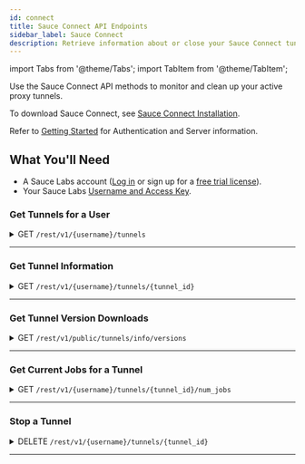 ```yaml
---
id: connect
title: Sauce Connect API Endpoints
sidebar_label: Sauce Connect
description: Retrieve information about or close your Sauce Connect tunnels.
---
```


import Tabs from '@theme/Tabs';
import TabItem from '@theme/TabItem';

Use the Sauce Connect API methods to monitor and clean up your active proxy tunnels.

To download Sauce Connect, see [Sauce Connect Installation](secure-connections/sauce-connect/installation.md).

Refer to [Getting Started](/dev/api) for Authentication and Server information.

## What You'll Need

- A Sauce Labs account ([Log in](https://accounts.saucelabs.com/am/XUI/#login/) or sign up for a [free trial license](https://saucelabs.com/sign-up)).
- Your Sauce Labs [Username and Access Key](https://app.saucelabs.com/user-settings).

### Get Tunnels for a User

<details><summary><span className="api get">GET</span> <code>/rest/v1/&#123;username&#125;/tunnels</code></summary>
<p/>

Returns Tunnel IDs or Tunnels Info for any currently running tunnels launched by or shared with the specified user.
It also allows to filter tunnels using an optional "filter" parameter that may take the following values:

- <code>filter=v2alpha</code> - a response will contain only tunnels that were started with <code>--vm-version v2alpha</code>.
- <code>filter=one_per_pool</code> - a response will contain only one (arbitrary) tunnel per tunnel pool.

#### Parameters

<table id="table-api">
  <tbody>
    <tr>
     <td><code>username</code></td>
     <td><p><small>| PATH | REQUIRED | STRING |</small></p><p>The authentication username of the user whose tunnels you are requesting.</p></td>
    </tr>
    <tr>
     <td><code>full</code></td>
     <td><p><small>| QUERY | OPTIONAL | BOOLEAN |</small></p><p>Set to <code>true</code> to return all the tunnels info and not just IDs. Defaults to <code>false</code>. </p></td>
    </tr>
    <tr>
     <td><code>all</code></td>
     <td><p><small>| QUERY | OPTIONAL | BOOLEAN |</small></p><p>Set to <code>true</code> to return the tunnels IDs/info for all the tunnels shared with the specified user. If this option is set, the response type would be a dictionary mapping user name to a list of tunnels. Defaults to <code>false</code>. </p></td>
    </tr>
    <tr>
     <td><code>filter</code></td>
     <td><p><small>| QUERY | OPTIONAL | STRING |</small></p><p>Predefined filter name that can be used to filter out the tunnels. Currently the following filters are supported: <code>one_per_pool</code>, <code>v2alpha</code>.</p></td>
    </tr>
  </tbody>
</table>

<Tabs
groupId="dc-url"
defaultValue="US-West"
values={[
{label: 'US-West', value: 'US-West'},
{label: 'US-East', value: 'US-East'},
{label: 'EU-Central', value: 'EU-Central'},
{label: 'APAC-Southeast', value: 'APAC-Southeast'},
]}>

<TabItem value="US-West">

```jsx title="Sample Request"
curl -u "$SAUCE_USERNAME:$SAUCE_ACCESS_KEY" --location \
--request GET 'https://api.us-west-1.saucelabs.com/rest/v1/jim.smith/tunnels' \
--header 'Content-Type: application/json' | json_pp
```

</TabItem>
<TabItem value="US-East">

```jsx title="Sample Request"
curl -u "$SAUCE_USERNAME:$SAUCE_ACCESS_KEY" --location \
--request GET 'https://api.us-east-1.saucelabs.com/rest/v1/jim.smith/tunnels' \
--header 'Content-Type: application/json' | json_pp
```

</TabItem>
<TabItem value="EU-Central">

```jsx title="Sample Request"
curl -u "$SAUCE_USERNAME:$SAUCE_ACCESS_KEY" --location \
--request GET 'https://api.eu-central-1.saucelabs.com/rest/v1/jim.smith/tunnels' \
--header 'Content-Type: application/json' | json_pp
```

</TabItem>
<TabItem value="APAC-Southeast">

```jsx title="Sample Request"
curl -u "$SAUCE_USERNAME:$SAUCE_ACCESS_KEY" --location \
--request GET 'https://api.apac-southeast1.saucelabs.com/rest/v1/jim.smith/tunnels' \
--header 'Content-Type: application/json' | json_pp
```

</TabItem>
</Tabs>

#### Responses

<table id="table-api">
<tbody>
  <tr>
    <td><code>200</code></td>
    <td colSpan='2'>Success.</td>
  </tr>
</tbody>
<tbody>
  <tr>
    <td><code>404</code></td>
    <td colSpan='2'>Not found.</td>
  </tr>
</tbody>
</table>

```jsx title="Sample Response to the default request"
['28e7c8133ede4588a891666dd35af1f8']
```

```jsx title="Sample Response to the request with an optional parameter full=true"
[
    {
        "owner": "jim.smith",
        "team_ids": [...],
        "creation_time": 1618345938,
        "domain_names": null,
        "owner": "jim.smith",
        "id": "28e7c8133ede4588a891666dd35af1f8",
        "extra_info": "{…}",
        …
        "tunnel_identifier": "jim.smith_tunnel_id"
    }
]
```

```jsx title="Sample Response to the request with an optional parameter all=true"
{
    "jim.smith": [
        "28e7c8133ede4588a891666dd35af1f8"
    ]
}
```

```jsx title="Sample Response to the request with all=true&full=true"
{
    "jim.smith": [
      {
          "owner": "jim.smith",
          "team_ids": [...],
          "creation_time": 1618345938,
          "domain_names": null,
          "owner": "jim.smith",
          "id": "28e7c8133ede4588a891666dd35af1f8",
          "extra_info": "{…}",
          …
          "tunnel_identifier": "jim.smith_tunnel_id"
      }
    ]
}
```

</details>

---

### Get Tunnel Information

<details><summary><span className="api get">GET</span> <code>/rest/v1/&#123;username&#125;/tunnels/&#123;tunnel_id&#125;</code></summary>
<p/>

Returns information about the specified tunnel.

#### Parameters

<table id="table-api">
  <tbody>
    <tr>
     <td><code>username</code></td>
     <td><p><small>| PATH | REQUIRED | STRING |</small></p><p>The authentication username of the owner of the requested tunnel.</p></td>
    </tr>
  </tbody>
  <tbody>
    <tr>
     <td><code>tunnel_id</code></td>
     <td><p><small>| PATH | REQUIRED | STRING |</small></p><p>The unique identifier of the requested tunnel.</p></td>
    </tr>
  </tbody>
</table>

<Tabs
groupId="dc-url"
defaultValue="US-West"
values={[
{label: 'US-West', value: 'US-West'},
{label: 'US-East', value: 'US-East'},
{label: 'EU-Central', value: 'EU-Central'},
{label: 'APAC-Southeast', value: 'APAC-Southeast'},
]}>

<TabItem value="US-West">

```jsx title="Sample Request"
curl -u "$SAUCE_USERNAME:$SAUCE_ACCESS_KEY" --location \
--request GET 'https://api.us-west-1.saucelabs.com/rest/v1/jim.smith/tunnels/28e7c8133ede4588a891666dd35af1f8' \
--header 'Content-Type: application/json' | json_pp
```

</TabItem>
<TabItem value="US-East">

```jsx title="Sample Request"
curl -u "$SAUCE_USERNAME:$SAUCE_ACCESS_KEY" --location \
--request GET 'https://api.us-east-1.saucelabs.com/rest/v1/jim.smith/tunnels/28e7c8133ede4588a891666dd35af1f8' \
--header 'Content-Type: application/json' | json_pp
```

</TabItem>
<TabItem value="EU-Central">

```jsx title="Sample Request"
curl -u "$SAUCE_USERNAME:$SAUCE_ACCESS_KEY" --location \
--request GET 'https://api.eu-central-1.saucelabs.com/rest/v1/jim.smith/tunnels/28e7c8133ede4588a891666dd35af1f8' \
--header 'Content-Type: application/json' | json_pp
```

</TabItem>
<TabItem value="APAC-Southeast">

```jsx title="Sample Request"
curl -u "$SAUCE_USERNAME:$SAUCE_ACCESS_KEY" --location \
--request GET 'https://api.apac-southeast1.saucelabs.com/rest/v1/jim.smith/tunnels/28e7c8133ede4588a891666dd35af1f8' \
--header 'Content-Type: application/json' | json_pp
```

</TabItem>
</Tabs>

#### Responses

<table id="table-api">
<tbody>
  <tr>
    <td><code>200</code></td>
    <td colSpan='2'>Success.</td>
  </tr>
</tbody>
<tbody>
  <tr>
    <td><code>404</code></td>
    <td colSpan='2'>Not found.</td>
  </tr>
</tbody>
</table>

```jsx title="Sample Response"
{
    "owner": "jim.smith",
    "team_ids": [...],
    "creation_time": 1618345938,
    "domain_names": null,
    "id": "28e7c8133ede4588a891666dd35af1f8",
    "extra_info": "{…}",
    "direct_domains": null,
    "vm_version": "",
    "no_ssl_bump_domains": null,
    "shared_tunnel": false,
    "metadata": {...},
    "status": "running",
    "is_ready": true,
    "shutdown_reason" : null,
    "shutdown_time" : null,
    "user_shutdown": null,
    "host": "maki3429.miso.saucelabs.com",
    "ip_address": null,
    "last_connected": 1618346660,
    "launch_time": 1618345940,
    "tunnel_identifier": "jim.smith_tunnel_id"
}
```

</details>

---

### Get Tunnel Version Downloads

<details><summary><span className="api get">GET</span> <code>/rest/v1/public/tunnels/info/versions</code></summary>
<p/>

Returns tunnel version download information.

#### Parameters

<table id="table-api">
  <tbody>
    <tr>
     <td><code>client_version</code></td>
    <td><p><small>| QUERY | OPTIONAL | STRING |</small></p><p>Returns download information for the specified Sauce Connect client version (For example, <code>4.7.1</code>).</p></td>
    </tr>
    <tr>
     <td><code>client_host</code></td>
     <td><p><small>| QUERY | OPTIONAL | STRING |</small></p><p>Returns download information for Sauce Connect Proxy version with the specified host OS and CPU Architecture (For example, <code>darwin-amd64</code>). </p></td>
    </tr>
    <tr>
     <td><code>all</code></td>
     <td><p><small>| QUERY | OPTIONAL | BOOLEAN |</small></p><p>Set to `true` to return download information for all available Sauce Connect Proxy versions. Defaults to `false`.</p></td>
    </tr>
  </tbody>
</table>

<Tabs
groupId="dc-url"
defaultValue="US-West"
values={[
{label: 'US-West', value: 'US-West'},
{label: 'US-East', value: 'US-East'},
{label: 'EU-Central', value: 'EU-Central'},
{label: 'APAC-Southeast', value: 'APAC-Southeast'},
]}>

<TabItem value="US-West">

```jsx title="Sample Request"
curl -u "$SAUCE_USERNAME:$SAUCE_ACCESS_KEY" --location \
--request GET 'https://api.us-west-1.saucelabs.com/rest/v1/public/tunnels/info/versions' | json_pp
```

</TabItem>
<TabItem value="US-East">

```jsx title="Sample Request"
curl -u "$SAUCE_USERNAME:$SAUCE_ACCESS_KEY" --location \
--request GET 'https://api.us-east-1.saucelabs.com/rest/v1/public/tunnels/info/versions' | json_pp
```

</TabItem>
<TabItem value="EU-Central">

```jsx title="Sample Request"
curl -u "$SAUCE_USERNAME:$SAUCE_ACCESS_KEY" --location \
--request GET 'https://api.eu-central-1.saucelabs.com/rest/v1/public/tunnels/info/versions' | json_pp
```

</TabItem>
<TabItem value="APAC-Southeast">

```jsx title="Sample Request"
curl -u "$SAUCE_USERNAME:$SAUCE_ACCESS_KEY" --location \
--request GET 'https://api.apac-southeast1.saucelabs.com/rest/v1/public/tunnels/info/versions' | json_pp
```

</TabItem>
</Tabs>

#### Responses

<table id="table-api">
<tbody>
  <tr>
    <td><code>200</code></td>
    <td colSpan='2'>Success.</td>
  </tr>
</tbody>
<tbody>
  <tr>
    <td><code>404</code></td>
    <td colSpan='2'>Not found.</td>
  </tr>
</tbody>
</table>

```jsx title="Sample Response to the default request"
{
   "downloads" : {
      "linux" : {
         "download_url" : "https://saucelabs.com/downloads/sc-4.8.2-linux.tar.gz",
         "sha1" : "<hash>"
      },
      "linux-arm64" : {
         "download_url" : "https://saucelabs.com/downloads/sc-4.8.2-linux-arm64.tar.gz",
         "sha1" : "<hash>"
      },
      "osx" : {
         "download_url" : "https://saucelabs.com/downloads/sc-4.8.2-osx.zip",
         "sha1" : "<hash>"
      },
      "win32" : {
         "download_url" : "https://saucelabs.com/downloads/sc-4.8.2-win32.zip",
         "sha1" : "<hash>"
      }
   },
   "info_url" : "https://docs.saucelabs.com/secure-connections/sauce-connect/installation",
   "latest_version" : "4.8.2",
   "warning" : [
      "Client host platform is not specified, the download URL cannot be determined"
   ]
}
```

```jsx title="Sample Response to the request with an optional parameter all=true"
{
   "all_downloads" : {
      "4.6.1" : {
         "linux" : {
            "download_url" : "https://saucelabs.com/downloads/sc-4.6.1-linux.tar.gz",
            "sha1" : "<hash>"
         },
         "osx" : {
            "download_url" : "https://saucelabs.com/downloads/sc-4.6.1-osx.zip",
            "sha1" : "<hash>"
         },
         "win32" : {
            "download_url" : "https://saucelabs.com/downloads/sc-4.6.1-win32.zip",
            "sha1" : "<hash>"
         }
      },
      "4.6.2" : {
         "linux" : {
            "download_url" : "https://saucelabs.com/downloads/sc-4.6.2-linux.tar.gz",
            "sha1" : "<hash>"
         },
         "osx" : {
            "download_url" : "https://saucelabs.com/downloads/sc-4.6.2-osx.zip",
            "sha1" : "<hash>"
         },
         "win32" : {
            "download_url" : "https://saucelabs.com/downloads/sc-4.6.2-win32.zip",
            "sha1" : "<hash>"
         }
      },
      "4.6.3" : {
         "linux" : {
            "download_url" : "https://saucelabs.com/downloads/sc-4.6.3-linux.tar.gz",
            "sha1" : "<hash>"
         },
         "osx" : {
            "download_url" : "https://saucelabs.com/downloads/sc-4.6.3-osx.zip",
            "sha1" : "<hash>"
         },
         "win32" : {
            "download_url" : "https://saucelabs.com/downloads/sc-4.6.3-win32.zip",
            "sha1" : "<hash>"
         }
      },
      "4.6.4" : {
         "linux" : {
            "download_url" : "https://saucelabs.com/downloads/sc-4.6.4-linux.tar.gz",
            "sha1" : "<hash>"
         },
         "osx" : {
            "download_url" : "https://saucelabs.com/downloads/sc-4.6.4-osx.zip",
            "sha1" : "<hash>"
         },
         "win32" : {
            "download_url" : "https://saucelabs.com/downloads/sc-4.6.4-win32.zip",
            "sha1" : "<hash>"
         }
      },
      "4.6.5" : {
         "linux" : {
            "download_url" : "https://saucelabs.com/downloads/sc-4.6.5-linux.tar.gz",
            "sha1" : "<hash>"
         },
         "osx" : {
            "download_url" : "https://saucelabs.com/downloads/sc-4.6.5-osx.zip",
            "sha1" : "<hash>"
         },
         "win32" : {
            "download_url" : "https://saucelabs.com/downloads/sc-4.6.5-win32.zip",
            "sha1" : "<hash>"
         }
      },
      "4.7.0" : {
         "linux" : {
            "download_url" : "https://saucelabs.com/downloads/sc-4.7.0-linux.tar.gz",
            "sha1" : "<hash>"
         },
         "osx" : {
            "download_url" : "https://saucelabs.com/downloads/sc-4.7.0-osx.zip",
            "sha1" : "<hash>"
         }
      },
      "4.7.1" : {
         "linux" : {
            "download_url" : "https://saucelabs.com/downloads/sc-4.7.1-linux.tar.gz",
            "sha1" : "<hash>"
         },
         "linux-arm64" : {
            "download_url" : "https://saucelabs.com/downloads/sc-4.7.1-linux-arm64.tar.gz",
            "sha1" : "<hash>"
         },
         "osx" : {
            "download_url" : "https://saucelabs.com/downloads/sc-4.7.1-osx.zip",
            "sha1" : "<hash>"
         },
         "win32" : {
            "download_url" : "https://saucelabs.com/downloads/sc-4.7.1-win32.zip",
            "sha1" : "<hash>"
         }
      },
      "4.8.0" : {
         "linux" : {
            "download_url" : "https://saucelabs.com/downloads/sc-4.8.0-linux.tar.gz",
            "sha1" : "<hash>"
         },
         "linux-arm64" : {
            "download_url" : "https://saucelabs.com/downloads/sc-4.8.0-linux-arm64.tar.gz",
            "sha1" : "<hash>"
         },
         "osx" : {
            "download_url" : "https://saucelabs.com/downloads/sc-4.8.0-osx.zip",
            "sha1" : "<hash>"
         },
         "win32" : {
            "download_url" : "https://saucelabs.com/downloads/sc-4.8.0-win32.zip",
            "sha1" : "<hash>"
         }
      },
      "4.8.1" : {
         "linux" : {
            "download_url" : "https://saucelabs.com/downloads/sc-4.8.1-linux.tar.gz",
            "sha1" : "<hash>"
         },
         "linux-arm64" : {
            "download_url" : "https://saucelabs.com/downloads/sc-4.8.1-linux-arm64.tar.gz",
            "sha1" : "<hash>"
         },
         "osx" : {
            "download_url" : "https://saucelabs.com/downloads/sc-4.8.1-osx.zip",
            "sha1" : "<hash>"
         },
         "win32" : {
            "download_url" : "https://saucelabs.com/downloads/sc-4.8.1-win32.zip",
            "sha1" : "<hash>"
         }
      },
      "4.8.2" : {
         "linux" : {
            "download_url" : "https://saucelabs.com/downloads/sc-4.8.2-linux.tar.gz",
            "sha1" : "<hash>"
         },
         "linux-arm64" : {
            "download_url" : "https://saucelabs.com/downloads/sc-4.8.2-linux-arm64.tar.gz",
            "sha1" : "<hash>"
         },
         "osx" : {
            "download_url" : "https://saucelabs.com/downloads/sc-4.8.2-osx.zip",
            "sha1" : "<hash>"
         },
         "win32" : {
            "download_url" : "https://saucelabs.com/downloads/sc-4.8.2-win32.zip",
            "sha1" : "<hash>"
         }
      }
   },
   "downloads" : {
      "linux" : {
         "download_url" : "https://saucelabs.com/downloads/sc-4.8.2-linux.tar.gz",
         "sha1" : "<hash>"
      },
      "linux-arm64" : {
         "download_url" : "https://saucelabs.com/downloads/sc-4.8.2-linux-arm64.tar.gz",
         "sha1" : "<hash>"
      },
      "osx" : {
         "download_url" : "https://saucelabs.com/downloads/sc-4.8.2-osx.zip",
         "sha1" : "<hash>"
      },
      "win32" : {
         "download_url" : "https://saucelabs.com/downloads/sc-4.8.2-win32.zip",
         "sha1" : "<hash>"
      }
   },
   "info_url" : "https://docs.saucelabs.com/secure-connections/sauce-connect/installation",
   "latest_version" : "4.8.2",
   "warning" : [
      "Client host platform is not specified, the download URL cannot be determined"
   ]
}
```

```jsx title="Sample Response to the request with an optional parameter client_host=darwin-amd64"
{
   "download_url" : "https://saucelabs.com/downloads/sc-4.8.2-osx.zip",
   "downloads" : {
      "linux" : {
         "download_url" : "https://saucelabs.com/downloads/sc-4.8.2-linux.tar.gz",
         "sha1" : "<hash>"
      },
      "linux-arm64" : {
         "download_url" : "https://saucelabs.com/downloads/sc-4.8.2-linux-arm64.tar.gz",
         "sha1" : "<hash>"
      },
      "osx" : {
         "download_url" : "https://saucelabs.com/downloads/sc-4.8.2-osx.zip",
         "sha1" : "<hash>"
      },
      "win32" : {
         "download_url" : "https://saucelabs.com/downloads/sc-4.8.2-win32.zip",
         "sha1" : "<hash>"
      }
   },
   "info_url" : "https://docs.saucelabs.com/secure-connections/sauce-connect/installation",
   "latest_version" : "4.8.2",
   "sha1" : "<hash>"
}

```

```jsx title="Sample Response to the request with an optional parameter client_version=4.7.1"
{
   "client_version" : "4.7.1",
   "downloads" : {
      "linux" : {
         "download_url" : "https://saucelabs.com/downloads/sc-4.8.2-linux.tar.gz",
         "sha1" : "<hash>"
      },
      "linux-arm64" : {
         "download_url" : "https://saucelabs.com/downloads/sc-4.8.2-linux-arm64.tar.gz",
         "sha1" : "<hash>"
      },
      "osx" : {
         "download_url" : "https://saucelabs.com/downloads/sc-4.8.2-osx.zip",
         "sha1" : "<hash>"
      },
      "win32" : {
         "download_url" : "https://saucelabs.com/downloads/sc-4.8.2-win32.zip",
         "sha1" : "<hash>"
      }
   },
   "info_url" : "https://docs.saucelabs.com/secure-connections/sauce-connect/installation",
   "latest_version" : "4.8.2",
   "status" : "UPGRADE",
   "warning" : [
      "Client host platform is not specified, the download URL cannot be determined"
   ]
}
```

</details>

---

### Get Current Jobs for a Tunnel

<details><summary><span className="api get">GET</span> <code>/rest/v1/&#123;username&#125;/tunnels/&#123;tunnel_id&#125;/num_jobs</code></summary>
<p/>

Returns the number of currently running jobs for the specified tunnel.

#### Parameters

<table id="table-api">
  <tbody>
    <tr>
     <td><code>username</code></td>
     <td><p><small>| PATH | REQUIRED | STRING |</small></p><p>The authentication username of the user whose tunnels you are requesting.</p></td>
    </tr>
  </tbody>
  <tbody>
    <tr>
     <td><code>tunnel_id</code></td>
     <td><p><small>| PATH | REQUIRED | STRING |</small></p><p>The unique identifier of the requested tunnel.</p></td>
    </tr>
  </tbody>
</table>

<Tabs
groupId="dc-url"
defaultValue="US-West"
values={[
{label: 'US-West', value: 'US-West'},
{label: 'US-East', value: 'US-East'},
{label: 'EU-Central', value: 'EU-Central'},
{label: 'APAC-Southeast', value: 'APAC-Southeast'},
]}>

<TabItem value="US-West">

```jsx title="Sample Request"
curl -u "$SAUCE_USERNAME:$SAUCE_ACCESS_KEY" --location \
--request GET 'https://api.us-west-1.saucelabs.com/rest/v1/jim.smith/tunnels/28e7c8133ede4588a891666dd35af1f8/num_jobs' \
--header 'Content-Type: application/json' | json_pp
```

</TabItem>
<TabItem value="US-East">

```jsx title="Sample Request"
curl -u "$SAUCE_USERNAME:$SAUCE_ACCESS_KEY" --location \
--request GET 'https://api.us-east-1.saucelabs.com/rest/v1/jim.smith/tunnels/28e7c8133ede4588a891666dd35af1f8/num_jobs' \
--header 'Content-Type: application/json' | json_pp
```

</TabItem>
<TabItem value="EU-Central">

```jsx title="Sample Request"
curl -u "$SAUCE_USERNAME:$SAUCE_ACCESS_KEY" --location \
--request GET 'https://api.eu-central-1.saucelabs.com/rest/v1/jim.smith/tunnels/28e7c8133ede4588a891666dd35af1f8/num_jobs' \
--header 'Content-Type: application/json' | json_pp
```

</TabItem>
<TabItem value="APAC-Southeast">

```jsx title="Sample Request"
curl -u "$SAUCE_USERNAME:$SAUCE_ACCESS_KEY" --location \
--request GET 'https://api.apac-southeast1.saucelabs.com/rest/v1/jim.smith/tunnels/28e7c8133ede4588a891666dd35af1f8/num_jobs' \
--header 'Content-Type: application/json' | json_pp
```

</TabItem>
</Tabs>

#### Responses

<table id="table-api">
<tbody>
  <tr>
    <td><code>200</code></td>
    <td colSpan='2'>Success.</td>
  </tr>
</tbody>
<tbody>
  <tr>
    <td><code>404</code></td>
    <td colSpan='2'>Not found.</td>
  </tr>
</tbody>
</table>

```jsx title="Sample Response"
{
    "id": "28e7c8133ede4588a891666dd35af1f8",
    "jobs_running": 1
}
```

</details>

---

### Stop a Tunnel

<details><summary><span className="api delete">DELETE</span> <code>/rest/v1/&#123;username&#125;/tunnels/&#123;tunnel_id&#125;</code></summary>
<p/>

Shuts down the specified tunnel.

#### Parameters

<table id="table-api">
  <tbody>
    <tr>
     <td><code>username</code></td>
     <td><p><small>| PATH | REQUIRED | STRING |</small></p><p>The authentication username of the user whose tunnels you are requesting.</p></td>
    </tr>
  </tbody>
  <tbody>
    <tr>
     <td><code>tunnel_id</code></td>
     <td><p><small>| PATH | REQUIRED | STRING |</small></p><p>The unique identifier of the tunnel to stop.</p></td>
    </tr>
  </tbody>
</table>

<Tabs
groupId="dc-url"
defaultValue="US-West"
values={[
{label: 'US-West', value: 'US-West'},
{label: 'US-East', value: 'US-East'},
{label: 'EU-Central', value: 'EU-Central'},
{label: 'APAC-Southeast', value: 'APAC-Southeast'},
]}>

<TabItem value="US-West">

```jsx title="Sample Request"
curl -u "$SAUCE_USERNAME:$SAUCE_ACCESS_KEY" --location \
--request DELETE 'https://api.us-west-1.saucelabs.com/rest/v1/jim.smith/tunnels/28e7c8133ede4588a891666dd35af1f8' \
--header 'Content-Type: application/json' | json_pp
```

</TabItem>
<TabItem value="US-East">

```jsx title="Sample Request"
curl -u "$SAUCE_USERNAME:$SAUCE_ACCESS_KEY" --location \
--request DELETE 'https://api.us-east-1.saucelabs.com/rest/v1/jim.smith/tunnels/28e7c8133ede4588a891666dd35af1f8' \
--header 'Content-Type: application/json' | json_pp
```

</TabItem>
<TabItem value="EU-Central">

```jsx title="Sample Request"
curl -u "$SAUCE_USERNAME:$SAUCE_ACCESS_KEY" --location \
--request DELETE 'https://api.eu-central-1.saucelabs.com/rest/v1/jim.smith/tunnels/28e7c8133ede4588a891666dd35af1f8' \
--header 'Content-Type: application/json' | json_pp
```

</TabItem>
<TabItem value="APAC-Southeast">

```jsx title="Sample Request"
curl -u "$SAUCE_USERNAME:$SAUCE_ACCESS_KEY" --location \
--request DELETE 'https://api.apac-southeast1.saucelabs.com/rest/v1/jim.smith/tunnels/28e7c8133ede4588a891666dd35af1f8' \
--header 'Content-Type: application/json' | json_pp
```

</TabItem>
</Tabs>

#### Responses

<table id="table-api">
<tbody>
  <tr>
    <td><code>200</code></td>
    <td colSpan='2'>Success.</td>
  </tr>
</tbody>
<tbody>
  <tr>
    <td><code>404</code></td>
    <td colSpan='2'>Not found.</td>
  </tr>
</tbody>
</table>

```jsx title="Sample Response"
{
    "result": true,
    "id": "28e7c8133ede4588a891666dd35af1f8",
    "jobs_running": 0
}
```

</details>

---
